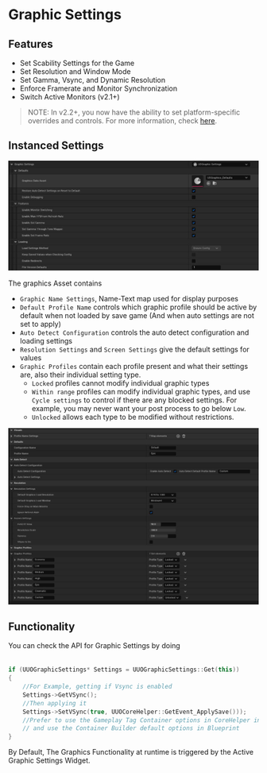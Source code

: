# Graphic Settings

## Features

* Set Scability Settings for the Game  
* Set Resolution and Window Mode  
* Set Gamma, Vsync, and Dynamic Resolution  
* Enforce Framerate and Monitor Synchronization  
* Switch Active Monitors (v2.1+)  

> NOTE: In v2.2+, you now have the ability to set platform-specific overrides and controls. For more information, check [here](/2-PlatformSettings.md).  

## Instanced Settings

![Graphics](/Resources/Assets/SS_SettingsAsset_Graphics.JPG)  

The graphics Asset contains  

* `Graphic Name Settings`, Name-Text map used for display purposes  
* `Default Profile Name` controls which graphic profile should be active by default when not loaded by save game (And when auto settings are not set to apply)  
* `Auto Detect Configuration` controls the auto detect configuration and loading settings  
* `Resolution Settings` and `Screen Settings` give the default settings for values  
* `Graphic Profiles` contain each profile present and what their settings are, also their individual setting type.  
  * `Locked` profiles cannot modify individual graphic types  
  * `Within range` profiles can modify individual graphic types, and use `Cycle settings` to control if there are any blocked settings. For example, you may never want your post process to go below `Low`.  
  * `Unlocked` allows each type to be modified without restrictions.  

![Graphics Asset](/Resources/Assets/SS_GraphicsAsset_Default.JPG)  

## Functionality

You can check the API for Graphic Settings by doing  

```cpp

if (UUOGraphicSettings* Settings = UUOGraphicSettings::Get(this))
{
    //For Example, getting if Vsync is enabled
    Settings->GetVSync();
    //Then applying it
    Settings->SetVSync(true, UUOCoreHelper::GetEvent_ApplySave()));
    //Prefer to use the Gameplay Tag Container options in CoreHelper in C++,
    // and use the Container Builder default options in Blueprint
}
```  

By Default, The Graphics Functionality at runtime is triggered by the Active Graphic Settings Widget.  
